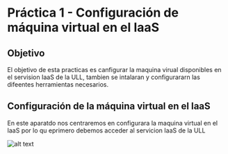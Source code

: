 # Práctica 1 - Configuración de máquina virtual en el IaaS


## Objetivo

El objetivo de esta practicas es canfigurar la maquina virual disponibles en el servision IaaS de la ULL, tambien se intalaran y configurararn las difeentes herramientas necesarios.

## Configuración de la máquina virtual en el IaaS

En este aparatdo nos centraremos en configurara la maquina virtual en el IaaS por lo qu eprimero debemos acceder al servicion IaaS de la ULL

![alt text](img1.png "Title")